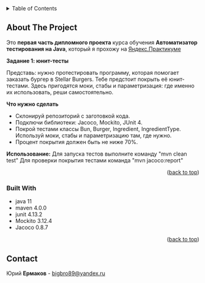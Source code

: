 <!-- TABLE OF CONTENTS -->
<details>
  <summary>Table of Contents</summary>
  <ol>
    <li>
      <a href="#about-the-project">About The Project</a>
      <ul>
        <li><a href="#built-with">Built With</a></li>
      </ul>
    </li>
    <li><a href="#contact">Contact</a></li>
  </ol>
</details>

<!-- ABOUT THE PROJECT -->
## About The Project
Это **первая часть дипломного проекта** курса обучения **Автоматизатор тестирования на Java**, который я прохожу на [Яндекс.Практикуме](https://practicum.yandex.ru/)

**Задание 1: юнит-тесты**

Представь: нужно протестировать программу, которая помогает заказать бургер в Stellar Burgers. 
Тебе предстоит покрыть её юнит-тестами.
Здесь пригодятся моки, стабы и параметризация: где именно их использовать, реши самостоятельно.

**Что нужно сделать**

- Склонируй репозиторий с заготовкой кода.
- Подключи библиотеки: Jacoco, Mockito, JUnit 4.
- Покрой тестами классы Bun, Burger, Ingredient, IngredientType. Используй моки, стабы и параметризацию там, где нужно.
- Процент покрытия должен быть не ниже 70%.


**Использование:**
Для запуска тестов выполните команду "mvn clean test"
Для проверки покрытия тестами команда "mvn jacoco:report"

<p align="right">(<a href="#readme-top">back to top</a>)</p>

### Built With

* java 11
* maven 4.0.0
* junit 4.13.2
* Mockito 3.12.4
* Jacoco 0.8.7

<p align="right">(<a href="#readme-top">back to top</a>)</p>

<!-- CONTACT -->
## Contact

Юрий **Ермаков** - bigbro89@yandex.ru
